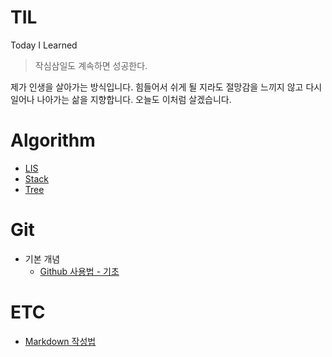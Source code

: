# TIL
Today I Learned

> 작심삼일도 계속하면 성공한다.

제가 인생을 살아가는 방식입니다. 힘들어서 쉬게 될 지라도 절망감을 느끼지 않고 다시 일어나 나아가는 삶을 지향합니다. 오늘도 이처럼 살겠습니다.

# Algorithm
- [LIS](./Algorithm/LIS.md)
- [Stack](./Algorithm/stack.md)
- [Tree](./Algorithm/tree.md)
# Git
- 기본 개념
    + [Github 사용법 - 기초](./Git/github_Foundation.md)
# ETC
- [Markdown 작성법](./ETC/markdown.md)
